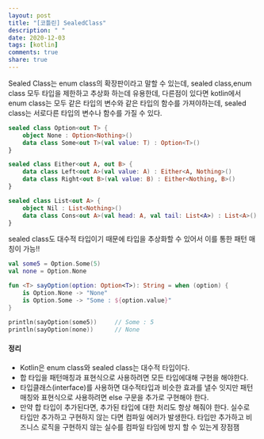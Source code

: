 ```yaml
---
layout: post
title: "[코틀린] SealedClass"
description: " "
date: 2020-12-03
tags: [kotlin]
comments: true
share: true
---
```



Sealed Class는 enum class의 확장판이라고 말할 수 있는데, sealed class,enum class 모두 타입을 제한하고 추상화 하는데 유용한데, 다른점이 있다면 kotlin에서 enum class는 모두 같은 타입의 변수와 같은 타입의 함수를 가져야하는데, sealed class는 서로다른 타입의 변수나 함수를 가질 수 있다.


```kotlin
sealed class Option<out T> {
    object None : Option<Nothing>()
    data class Some<out T>(val value: T) : Option<T>()
}

sealed class Either<out A, out B> {
    data class Left<out A>(val value: A) : Either<A, Nothing>()
    data class Right<out B>(val value: B) : Either<Nothing, B>()
}

sealed class List<out A> {
    object Nil : List<Nothing>()
    data class Cons<out A>(val head: A, val tail: List<A>) : List<A>()
}
```

sealed class도 대수적 타입이기 때문에 타입을 추상화할 수 있어서 이를 통한 패턴 매칭이 가능!!

```kotlin
val some5 = Option.Some(5)
val none = Option.None

fun <T> sayOption(option: Option<T>): String = when (option) {
    is Option.None -> "None"
    is Option.Some -> "Some : ${option.value}"
}

println(sayOption(some5))     // Some : 5
println(sayOption(none))      // None
```


#### 정리


* Kotlin은 enum class와 sealed class는 대수적 타입이다.
* 합 타입을 패턴매칭과 표현식으로 사용하려면 모든 타입에대해 구현을 해야한다.
* 타입클래스(interface)를 사용하면 대수적타입과 비슷한 효과를 낼수 잇지만 패턴매칭와 표현식으로 사용하려면 else 구문을 추가로 구현해야 한다.
* 만약 합 타입이 추가된다면, 추가된 타입에 대한 처리도 항상 해줘야 한다. 실수로 타입만 추가하고 구현하지 않는 다면 컴파일 에러가 발생한다. 타입만 추가하고 비즈니스 로직을 구현하지 않는 실수를 컴파일 타임에 방지 할 수 있는게 장점잼